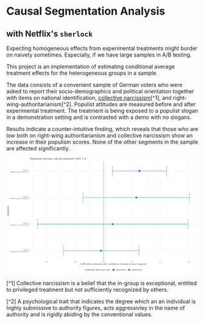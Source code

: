 # Causal Segmentation Analysis
## with Netflix's `sherlock`

Expecting homogeneous effects from experimental treatments might border on naivety sometimes. Especially, if we have large samples in A/B testing.

This project is an implementation of estimating conditional average treatment effects for the heterogeneous groups in a sample.

The data consists of a convenient sample of German voters who were asked to report their socio-demographics and political orientation together with items on national identification, [collective narcissism](https://collectivenarcissism.com/)[^1], and right-wing-authoritarianism[^2]. Populist attitudes are measured before and after experimental treatment. The treatment is being exposed to a populist slogan in a demonstration setting and is contrasted with a demo with no slogans.

Results indicate a counter-intuitive finding, which reveals that those who are low both on right-wing authoritarianism and collective narcissism show an increase in their populism scores. None of the other segments in the sample are affected significantly.

![](plots/cate.png)

[^1] Collective narcissism is a belief that the in-group is exceptional, entitled to privileged treatment but not sufficiently recognized by others.

[^2] A psychological trait that indicates the degree which an an individual is highly submissive to authority figures, acts aggressivley in the name of authority and is rigidly abiding by the conventional values.